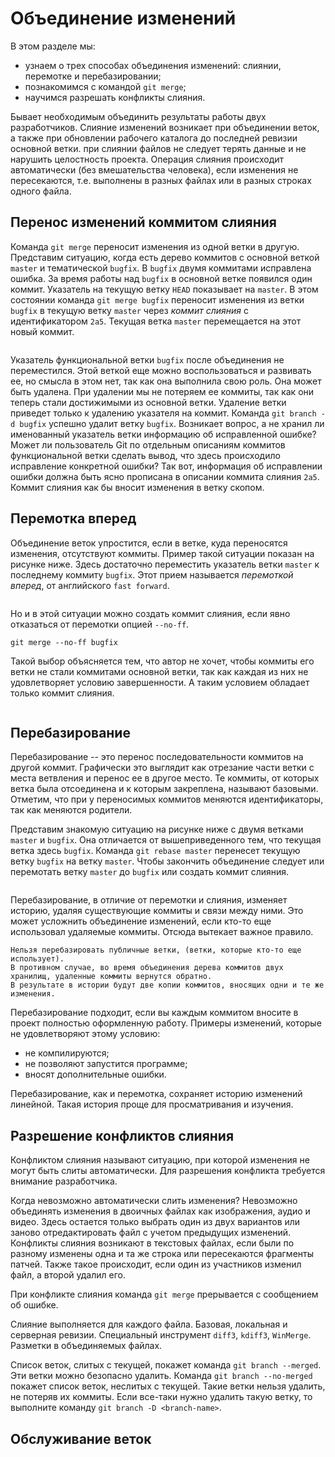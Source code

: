 # Объединение изменений

<!--
Тема со слиянием изменением обширна за счет
-->

В этом разделе мы:
* узнаем о трех способах объединения изменений: слиянии, перемотке и перебазировании;
* познакомимся с командой `git merge`;
* научимся разрешать конфликты слияния.

Бывает необходимым объединить результаты работы двух разработчиков.
Слияние изменений возникает при объединении веток, а также при обновлении рабочего каталога до последней ревизии основной ветки.
при слиянии файлов не следует терять данные и не нарушить целостность проекта.
Операция слияния происходит автоматически (без вмешательства человека), если изменения не пересекаются, т.е. выполнены в разных файлах или в разных строках одного файла.


## Перенос изменений коммитом слияния

<!-- Команда `git merge` и слияние с коммитом -->
Команда `git merge` переносит изменения из одной ветки в другую.
Представим ситуацию, когда есть дерево коммитов с основной веткой `master` и тематической `bugfix`.
В `bugfix` двумя коммитами исправлена ошибка.
За время работы над `bugfix` в основной ветке появился один коммит.
Указатель на текущую ветку `HEAD` показывает на `master`.
В этом состоянии команда `git merge bugfix` переносит изменения из ветки `bugfix` в текущую ветку `master` через *коммит слияния* с идентификатором `2a5`.
Текущая ветка `master` перемещается на этот новый коммит.

```{figure} ./images/branch-6.png
```

<!-- Удаление ветки `git branch -d <branch>` -->
Указатель функциональной ветки `bugfix` после объединения не переместился.
Этой веткой еще можно воспользоваться и развивать ее, но смысла в этом нет, так как она выполнила свою роль.
Она может быть удалена.
При удалении мы не потеряем ее коммиты, так как они теперь стали достижимыми из основной ветки.
Удаление ветки приведет только к удалению указателя на коммит.
Команда `git branch -d bugfix` успешно удалит ветку `bugfix`.
Возникает вопрос, а не хранил ли именованный указатель ветки информацию об исправленной ошибке?
Может ли пользователь Git по отдельным описаниям коммитов функциональной ветки сделать вывод, что здесь происходило исправление конкретной ошибки?
Так вот, информация об исправлении ошибки должна быть ясно прописана в описании коммита слияния `2a5`.
Коммит слияния как бы вносит изменения в ветку скопом.


## Перемотка вперед

Объединение веток упростится, если в ветке, куда переносятся изменения, отсутствуют коммиты.
Пример такой ситуации показан на рисунке ниже.
Здесь достаточно переместить указатель ветки `master` к последнему коммиту `bugfix`.
Этот прием называется *перемоткой вперед*, от английского `fast forward`.

```{figure} ./images/branch-4.png
```

Но и в этой ситуации можно создать коммит слияния, если явно отказаться от перемотки опцией `--no-ff`.
```
git merge --no-ff bugfix
```
Такой выбор объясняется тем, что автор не хочет, чтобы коммиты его ветки не стали коммитами основной ветки, так как каждая из них не удовлетворяет условию завершенности.
А таким условием обладает только коммит слияния.

```{figure} ./images/branch-4.1.png
```


## Перебазирование

Перебазирование -- это перенос последовательности коммитов на другой коммит.
Графически это выглядит как отрезание части ветки с места ветвления и перенос ее в другое место.
Те коммиты, от которых ветка была отсоединена и к которым закреплена, называют базовыми.
Отметим, что при у переносимых коммитов меняются идентификаторы, так как меняются родители.

Представим знакомую ситуацию на рисунке ниже с двумя ветками `master` и `bugfix`.
Она отличается от вышеприведенного тем, что текущая ветка здесь `bugfix`.
Команда `git rebase master` перенесет текущую ветку `bugfix` на ветку `master`.
Чтобы закончить объединение следует или перемотать ветку `master` до `bugfix` или создать коммит слияния.

```{figure} ./images/branch-5.png
```

<!-- Когда не следует использовать перебазирование -->
Перебазирование, в отличие от перемотки и слияния, изменяет историю, удаляя существующие коммиты и связи между ними.
Это может усложнить объединение изменений, если кто-то еще использовал удаляемые коммиты.
Отсюда вытекает важное правило.

```{warning}
Нельзя перебазировать публичные ветки, (ветки, которые кто-то еще использует).
В противном случае, во время объединения дерева коммитов двух хранилищ, удаленные коммиты вернутся обратно.
В результате в истории будут две копии коммитов, вносящих одни и те же изменения.
```

<!-- Когда следует использовать перебазирование? -->
Перебазирование подходит, если вы каждым коммитом вносите в проект полностью оформленную работу.
Примеры изменений, которые не удовлетворяют этому условию:
* не компилируются;
* не позволяют запустится программе;
* вносят дополнительные ошибки.

Перебазирование, как и перемотка, сохраняет историю изменений линейной.
Такая история проще для просматривания и изучения.


## Разрешение конфликтов слияния

Конфликтом слияния называют ситуацию, при которой изменения не могут быть слиты автоматически.
Для разрешения конфликта требуется внимание разработчика.

Когда невозможно автоматически слить изменения?
Невозможно объединять изменения в двоичных файлах как изображения, аудио и видео.
Здесь остается только выбрать один из двух вариантов или заново отредактировать файл с учетом предыдущих изменений.
Конфликты слияния возникают в текстовых файлах, если были по разному изменены одна и та же строка или пересекаются фрагменты патчей.
Также такое происходит, если один из участников изменил файл, а второй удалил его.

При конфликте слияния команда `git merge` прерывается с сообщением об ошибке.

<!-- Алгоритм слияния изменений -->
Слияние выполняется для каждого файла.
Базовая, локальная и серверная ревизии.
Специальный инструмент `diff3`, `kdiff3`, `WinMerge`.
Разметки в объединяемых файлах.

Список веток, слитых с текущей, покажет команда `git branch --merged`.
Эти ветки можно безопасно удалить.
Команда `git branch --no-merged` покажет список веток, неслитых с текущей.
Такие ветки нельзя удалить, не потеряв их коммиты.
Если все-таки нужно удалить такую ветку, то выполните команду `git branch -D <branch-name>`.


## Обслуживание веток

<!--
* `git branch --no-merged main` покажет ветки, неслитые с `main`.
* `git log --no-merges`
-->


